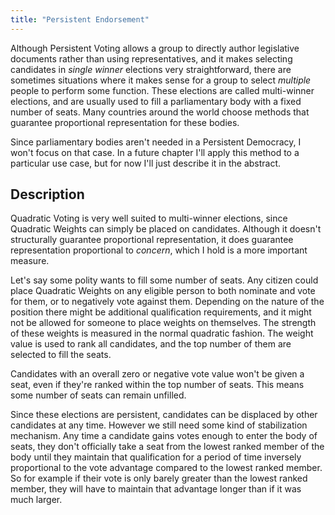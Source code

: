 ```yaml
---
title: "Persistent Endorsement"
---
```


Although Persistent Voting allows a group to directly author legislative documents rather than using representatives, and it makes selecting candidates in *single winner* elections very straightforward, there are sometimes situations where it makes sense for a group to select *multiple* people to perform some function. These elections are called multi-winner elections, and are usually used to fill a parliamentary body with a fixed number of seats. Many countries around the world choose methods that guarantee proportional representation for these bodies.

Since parliamentary bodies aren't needed in a Persistent Democracy, I won't focus on that case. In a future chapter I'll apply this method to a particular use case, but for now I'll just describe it in the abstract.

## Description

Quadratic Voting is very well suited to multi-winner elections, since Quadratic Weights can simply be placed on candidates. Although it doesn't structurally guarantee proportional representation, it does guarantee representation proportional to *concern*, which I hold is a more important measure.

Let's say some polity wants to fill some number of seats. Any citizen could place Quadratic Weights on any eligible person to both nominate and vote for them, or to negatively vote against them. Depending on the nature of the position there might be additional qualification requirements, and it might not be allowed for someone to place weights on themselves. The strength of these weights is measured in the normal quadratic fashion. The weight value is used to rank all candidates, and the top number of them are selected to fill the seats.

Candidates with an overall zero or negative vote value won't be given a seat, even if they're ranked within the top number of seats. This means some number of seats can remain unfilled.

Since these elections are persistent, candidates can be displaced by other candidates at any time. However we still need some kind of stabilization mechanism. Any time a candidate gains votes enough to enter the body of seats, they don't officially take a seat from the lowest ranked member of the body until they maintain that qualification for a period of time inversely proportional to the vote advantage compared to the lowest ranked member. So for example if their vote is only barely greater than the lowest ranked member, they will have to maintain that advantage longer than if it was much larger.
